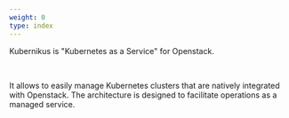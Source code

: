 ```yaml
---
weight: 0
type: index
---
```


Kubernikus is "Kubernetes as a Service" for Openstack.

<br>

It allows to easily manage Kubernetes clusters that are natively integrated
with Openstack. The architecture is designed to facilitate operations
as a managed service.
